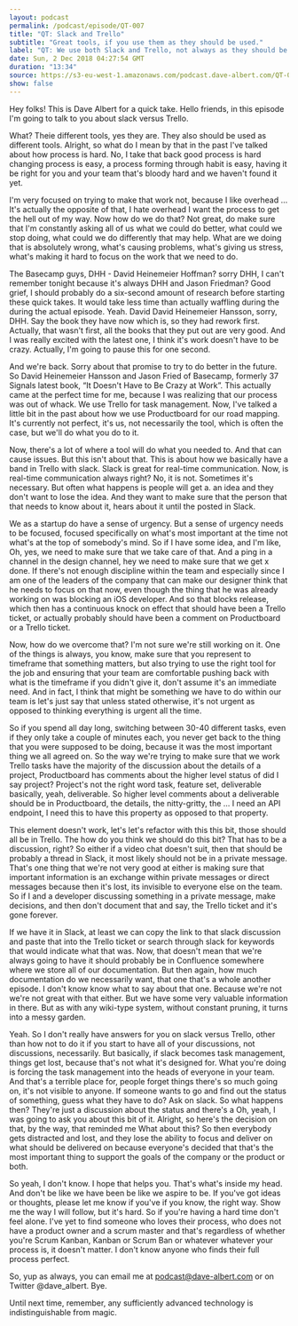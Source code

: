 ```yaml
---
layout: podcast
permalink: /podcast/episode/QT-007
title: "QT: Slack and Trello"
subtitle: "Great tools, if you use them as they should be used."
label: "QT: We use both Slack and Trello, not always as they should be used.  I talk a bout how this causes unneeded stress on distraction within the team. "
date: Sun, 2 Dec 2018 04:27:54 GMT
duration: "13:34"
source: https://s3-eu-west-1.amazonaws.com/podcast.dave-albert.com/QT-007-Slack-vs-Trello.mp3
show: false
---
```



Hey folks! This is Dave Albert for a quick take. Hello friends, in this episode I'm going to talk to you about slack versus Trello.

What? Theie different tools, yes they are. They also should be used as different tools. Alright, so what do I mean by that in the past I've talked about how process is hard.
No, I take that back good process is hard changing process is easy, a process forming through habit is easy, having it be right for you and your team that's bloody hard and we haven't found it yet.

I'm very focused on trying to make that work not, because I like overhead … It's actually the opposite of that, I hate overhead I want the process to get the hell out of my way. Now how do we do that? Not great, do make sure that I'm constantly asking all of us what we could do better, what could we stop doing, what could we do differently that may help. What are we doing that is absolutely wrong, what's causing problems, what's giving us stress, what's making it hard to focus on the work that we need to do.

The Basecamp guys, DHH - David Heinemeier Hoffman? sorry DHH, I can't remember
tonight because it's always DHH and Jason Friedman? Good grief, I should probably do a six-second amount of research before starting these quick takes. It would take less time than actually waffling during the during the actual episode. Yeah. David David Heinemeier Hansson, sorry, DHH. Say the book they have now which is, so they had rework first. Actually, that wasn't first, all the books that they put out are very good. And I was really excited with the latest one, I think it's work doesn't have to be crazy. Actually, I'm going to pause this for one second.

And we're back. Sorry about that promise to try to do better in the future. So David Heinemeier Hansson and Jason Fried of Basecamp, formerly 37 Signals
latest book, “It Doesn't Have to Be Crazy at Work”. This actually came at the perfect time for me, because I was realizing that our process was out of whack. We use Trello for task management. Now, I've talked a little bit in the past about how we use Productboard for our road mapping. It's currently not perfect, it's us, not necessarily the tool, which is often the case, but we'll do what you do to it.

Now, there's a lot of where a tool will do what you needed to. And that can cause issues. But this isn't about that. This is about how we basically have a band in Trello with slack. Slack is great for real-time communication. Now, is real-time communication always right? No, it is not. Sometimes it's necessary. But often what happens is people will get a. an idea and they don't want to lose the idea. And they want to make sure that the person that that needs to know about it, hears about it until the posted in Slack.

We as a startup do have a sense of urgency. But a sense of urgency needs to be focused, focused specifically on what's most important at the time not what's at the top of somebody's mind. So if I have some idea, and I'm like, Oh, yes, we need to make sure that we take care of that. And a ping in a channel in the design channel, hey we need to make sure that we get x done. If there's not enough discipline within the team and especially since I am one of the leaders of the company that can make our designer think that he needs to focus on that now, even though the thing that he was already working on was blocking an iOS developer. And so that blocks release, which then has a continuous knock on effect that should have been a Trello ticket, or actually probably should have been a comment on Productboard or a Trello ticket.

Now, how do we overcome that? I'm not sure we're still working on it. One of the things is always, you know, make sure that you represent to timeframe that something matters, but also trying to use the right tool for the job and ensuring that your team are comfortable pushing back with what is the timeframe if you didn't give it, don't assume it's an immediate need. And in fact, I think that might be something we have to do within our team is let's just say that unless stated otherwise, it's not urgent as opposed to thinking everything is urgent all the time.
 
So if you spend all day long, switching between 30-40 different tasks, even if they only take a couple of minutes each, you never get back to the thing that you were supposed to be doing, because it was the most important thing we all agreed on. So the way we're trying to make sure that we work Trello tasks have the majority of the discussion about the details of a project, Productboard has comments about the higher level status of did I say project? Project's not the right word task, feature set, deliverable basically, yeah, deliverable. So higher level comments about a deliverable should be in Productboard, the details, the nitty-gritty, the … I need an API endpoint, I need this to have this property as opposed to that property.

This element doesn't work, let's let's refactor with this this bit, those should all be in Trello. The how do you think we should do this bit? That has to be a discussion, right? So either if a video chat doesn't suit, then that should be probably a thread in Slack, it most likely should not be in a private message. That's one thing that we're not very good at either is making sure that important information is an exchange within private messages or direct messages because then it's lost, its invisible to everyone else on the team. So if I and a developer discussing something in a private message, make decisions, and then don't document that and say, the Trello ticket and it's gone forever.
 
If we have it in Slack, at least we can copy the link to that slack discussion and paste that into the Trello ticket or search through slack for keywords that would indicate what that was. Now, that doesn't mean that we're always going to have it should probably be in Confluence somewhere where we store all of our documentation. But then again, how much documentation do we necessarily want, that one that's a whole another episode. I don't know know what to say about that one. Because we're not we're not great with that either. But we have some very valuable information in there. But as with any wiki-type system, without constant pruning, it turns into a messy garden.
 
Yeah. So I don't really have answers for you on slack versus Trello, other than how not to do it if you start to have all of your discussions, not discussions, necessarily. But basically, if slack becomes task management, things get lost, because that's not what it's designed for. What you're doing is forcing the task management into the heads of everyone in your team. And that's a terrible place for, people forget things there's so much going on, it's not visible to anyone. If someone wants to go and find out the status of something, guess what they have to do? Ask on slack. So what happens then? They're just a discussion about the status and there's a Oh, yeah, I was going to ask you about this bit of it. Alright, so here's the decision on that, by the way, that reminded me What about this? So then everybody gets distracted and lost, and they lose the ability to focus and deliver on what should be delivered on because everyone's decided that that's the most important thing to support the goals of the company or the product or both.
 
So yeah, I don't know. I hope that helps you. That's what's inside my head. And don't be like we have been be like we aspire to be. If you've got ideas or thoughts, please let me know if you've if you know, the right way. Show me the way I will follow, but it's hard. So if you're having a hard time don't feel alone. I've yet to find someone who loves their process, who does not have a product owner and a scrum master and that's regardless of whether you're Scrum Kanban, Kanban or Scrum Ban or whatever whatever your process is, it doesn't matter. I don't know anyone who finds their full process perfect. 

So, yup as always, you can email me at podcast@dave-albert.com or on Twitter @dave_albert. Bye.
 
Until next time, remember, any sufficiently advanced technology is indistinguishable from magic.

